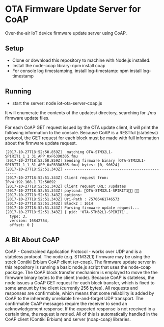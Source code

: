 # OTA Firmware Update Server for CoAP

Over-the-air IoT device firmware update server using CoAP.

## Setup

 - Clone or download this repository to machine with Node.js installed.
 - Install the node-coap library: npm install coap
 - For console log timestamping, install log-timestamp: npm install log-timestamp
 
## Running
 
 - start the server: node iot-ota-server-coap.js
 
It will enumerate the contents of the updates/ directory, searching for *.fmu* firmware update files.
 
For each CoAP GET request issued by the OTA update client, it will print the following information to the console.
Because CoAP is a RESTful (stateless) protocol, the GET request for each block must be made with full information about the firmware update request.

```
[2017-10-27T18:52:50.859Z]  matching OTA-STM32L1-SPIRIT1_1_1_31_APP_0xF63D0305.fmu
[2017-10-27T18:52:50.859Z] Sending firmware binary [OTA-STM32L1-SPIRIT1_1_1_31_APP_0xF63D0305.fmu] bytes: [0, 90624]
[2017-10-27T18:52:51.343Z] ------------------------------------------------
[2017-10-27T18:52:51.343Z] Client request from: IPv4:192.168.1.72:50692
[2017-10-27T18:52:51.343Z] Client request URL: /updates
[2017-10-27T18:52:51.343Z] payload: OTA-STM32L1-SPIRIT1 
[2017-10-27T18:52:51.343Z] options:
[2017-10-27T18:52:51.343Z] Uri-Path : 75706461746573
[2017-10-27T18:52:51.343Z] Block2 : 1614
[2017-10-27T18:52:51.343Z] Parsing firmware update request...
[2017-10-27T18:52:51.343Z] { pid: 'OTA-STM32L1-SPIRIT1',
  type: 3,
  version: 16842754,
  offset: 0 }
```

## A Bit About CoAP

CoAP - Constrained Application Protocol - works over UDP and is a stateless protocol.  The node (e.g. STM32L1) firmware may be using the stock Contiki Erbium CoAP client (er-coap).  The firmware update server in this repository is running a basic node.js script that uses the node-coap package.  The CoAP block transfer mechanism is employed to move the the firmware binary bytes to the client (node).  Because CoAP is stateless, the node issues a CoAP GET request for each block transfer, which is fixed to some amount by the client (currently 256 bytes).  All requests and responses are confirmable, which means that some reliability is added by CoAP to the inherently unreliable fire-and-forget UDP transport.  The confirmable CoAP messages require the receiver to send an acknowledgement response.  If the expected response is not received in a certain time, the request is retried. All of this is automatically handled in the CoAP client (Contiki Erbium) and server (noap-coap) libraries.
